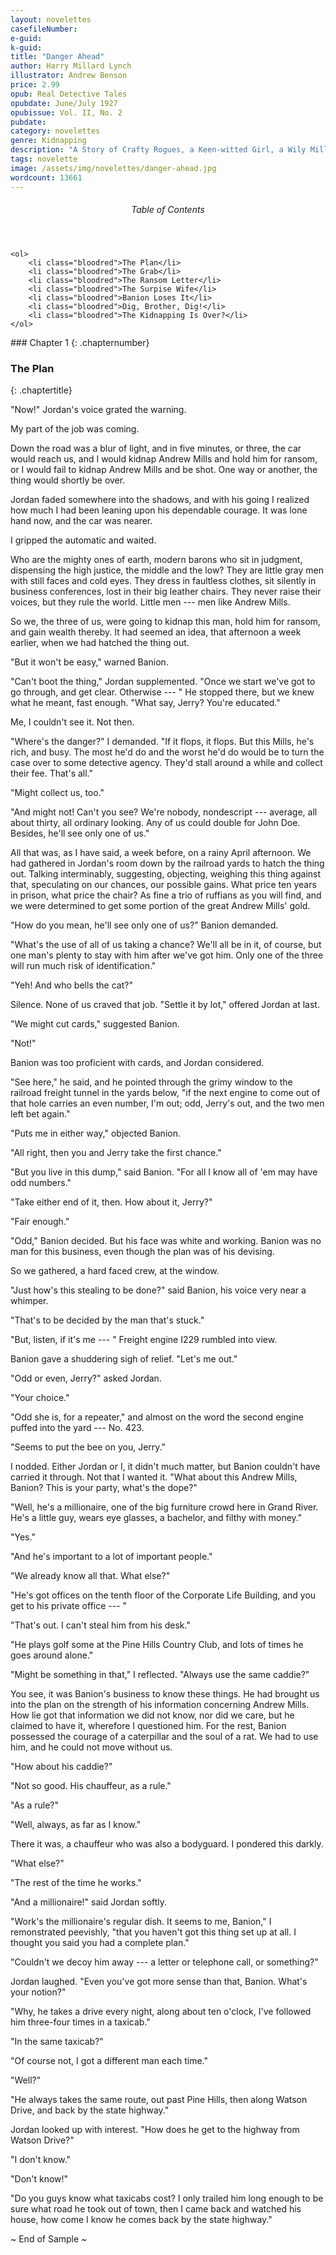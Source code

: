 ```yaml
---
layout: novelettes
casefileNumber: 
e-guid: 
k-guid:
title: "Danger Ahead"
author: Harry Millard Lynch
illustrator: Andrew Benson
price: 2.99
opub: Real Detective Tales 
opubdate: June/July 1927
opubissue: Vol. II, No. 2
pubdate: 
category: novelettes 
genre: Kidnapping 
description: "A Story of Crafty Rogues, a Keen-witted Girl, a Wily Millionaire --- and Red Gold and Ransom: When kidnappers abduct a noted millionaire, shrewder than all of them, and try to bleed him for $300,000, what happens? This story answers the question --- and the answer fairly takes your breath away!"
tags: novelette 
image: /assets/img/novelettes/danger-ahead.jpg
wordcount: 13661
---
```


<div class="toc">
	<header>
		<h6>Table of Contents</h6>
	</header>
	
	<ol>
		<li class="bloodred">The Plan</li>
		<li class="bloodred">The Grab</li>
		<li class="bloodred">The Ransom Letter</li>
		<li class="bloodred">The Surpise Wife</li>
		<li class="bloodred">Banion Loses It</li>
		<li class="bloodred">Dig, Brother, Dig!</li>
		<li class="bloodred">The Kidnapping Is Over?</li>
	</ol>
</div> <!-- table-of-contents -->
### Chapter 1
{: .chapternumber}

### The Plan
{: .chaptertitle}

"Now!" Jordan's voice grated the warning.

My part of the job was coming.

Down the road was a blur of light, and in five minutes, or three, the car would reach us, and I would kidnap Andrew Mills and hold him for ransom, or I would fail to kidnap Andrew Mills and be shot. One way or another, the thing would shortly be over.

Jordan faded somewhere into the shadows, and with his going I realized how much I had been leaning upon his dependable courage. It was lone hand now, and the car was nearer.

I gripped the automatic and waited.

Who are the mighty ones of earth, modern barons who sit in judgment, dispensing the high justice, the middle and the low? They are little gray men with still faces and cold eyes. They dress in faultless clothes, sit silently in business conferences, lost in their big leather chairs. They never raise their voices, but they rule the world. Little men --- men like Andrew Mills.

So we, the three of us, were going to kidnap this man, hold him for ransom, and gain wealth thereby. It had seemed an idea, that afternoon a week earlier, when we had hatched the thing out.

"But it won't be easy," warned Banion.

"Can't boot the thing," Jordan supplemented. "Once we start we've got to go through, and get clear. Otherwise --- " He stopped there, but we knew what he meant, fast enough. "What say, Jerry? You're educated."

Me, I couldn't see it. Not then.

"Where's the danger?" I demanded. "If it flops, it flops. But this Mills, he's rich, and busy. The most he'd do and the worst he'd do would be to turn the case over to some detective agency. They'd stall around a while and collect their fee. That's all."

"Might collect us, too."

"And might not! Can't you see? We're nobody, nondescript --- average, all about thirty, all ordinary looking. Any of us could double for John Doe. Besides, he'll see only one of us."

All that was, as I have said, a week before, on a rainy April afternoon. We had gathered in Jordan's room down by the railroad yards to hatch the thing out. Talking interminably, suggesting, objecting, weighing this thing against that, speculating on our chances, our possible gains. What price ten years in prison, what price the chair? As fine a trio of ruffians as you will find, and we were determined to get some portion of the great Andrew Mills' gold.

"How do you mean, he'll see only one of us?" Banion demanded.

"What's the use of all of us taking a chance? We'll all be in it, of course, but one man's plenty to stay with him after we've got him. Only one of the three will run much risk of identification."

"Yeh! And who bells the cat?"

Silence. None of us craved that job. "Settle it by lot," offered Jordan at last.

"We might cut cards," suggested Banion.

"Not!"

Banion was too proficient with cards, and Jordan considered.

"See here," he said, and he pointed through the grimy window to the railroad freight tunnel in the yards below, "if the next engine to come out of that hole carries an even number, I'm out; odd, Jerry's out, and the two men left bet again."

"Puts me in either way," objected Banion.

"All right, then you and Jerry take the first chance."

"But you live in this dump," said Banion. "For all I know all of 'em may have odd numbers."

"Take either end of it, then. How about it, Jerry?"

"Fair enough."

"Odd," Banion decided. But his face was white and working. Banion was no man for this business, even though the plan was of his devising.

So we gathered, a hard faced crew, at the window.

"Just how's this stealing to be done?" said Banion, his voice very near a whimper.

"That's to be decided by the man that's stuck."

"But, listen, if it's me --- " Freight engine I229 rumbled into view.

Banion gave a shuddering sigh of relief. "Let's me out."

"Odd or even, Jerry?" asked Jordan.

"Your choice."

"Odd she is, for a repeater," and almost on the word the second engine puffed into the yard --- No. 423.

"Seems to put the bee on you, Jerry."

I nodded. Either Jordan or I, it didn't much matter, but Banion couldn't have carried it through. Not that I wanted it. "What about this Andrew Mills, Banion? This is your party, what's the dope?"

"Well, he's a millionaire, one of the big furniture crowd here in Grand River. He's a little guy, wears eye glasses, a bachelor, and filthy with money."

"Yes."

"And he's important to a lot of important people."

"We already know all that. What else?"

"He's got offices on the tenth floor of the Corporate Life Building, and you get to his private office --- "

"That's out. I can't steal him from his desk."

"He plays golf some at the Pine Hills Country Club, and lots of times he goes around alone."

"Might be something in that," I reflected. "Always use the same caddie?"

You see, it was Banion's business to know these things. He had brought us into the plan on the strength of his information concerning Andrew Mills. How lie got that information we did not know, nor did we care, but he claimed to have it, wherefore I questioned him. For the rest, Banion possessed the courage of a caterpillar and the soul of a rat. We had to use him, and he could not move without us.

"How about his caddie?"

"Not so good. His chauffeur, as a rule."

"As a rule?"

"Well, always, as far as I know."

There it was, a chauffeur who was also a bodyguard. I pondered this darkly.

"What else?"

"The rest of the time he works."

"And a millionaire!" said Jordan softly.

"Work's the millionaire's regular dish. It seems to me, Banion," I remonstrated peevishly, "that you haven't got this thing set up at all. I thought you said you had a complete plan."

"Couldn't we decoy him away --- a letter or telephone call, or something?"

Jordan laughed. "Even you've got more sense than that, Banion. What's your notion?"

"Why, he takes a drive every night, along about ten o'clock, I've followed him three-four times in a taxicab."

"In the same taxicab?"

"Of course not, I got a different man each time."

"Well?"

"He always takes the same route, out past Pine Hills, then along Watson Drive, and back by the state highway."

Jordan looked up with interest. "How does he get to the highway from Watson Drive?"

"I don't know."

"Don't know!"

"Do you guys know what taxicabs cost? I only trailed him long enough to be sure what road he took out of town, then I came back and watched his house, how come I know he comes back by the state highway."

<p id="theend">~ End of Sample ~</p>
